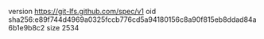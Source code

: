 version https://git-lfs.github.com/spec/v1
oid sha256:e89f744d4969a0325fccb776cd5a94180156c8a90f815eb8ddad84a6b1e9b8c2
size 2534
